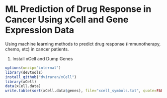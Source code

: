 # ML Prediction of Drug Response in Cancer Using xCell and Gene Expression Data

Using machine learning methods to predict drug response (immunotherapy, chemo, etc) in cancer patients.

1. Install xCell and Dump Genes

```R
options(unzip="internal")
library(devtools)
install_github("dviraran/xCell")
library(xCell)
data(xCell.data)
write.table(sort(xCell.data$genes), file="xcell_symbols.txt", quote=FALSE, row.names=FALSE, col.names=FALSE)
```
